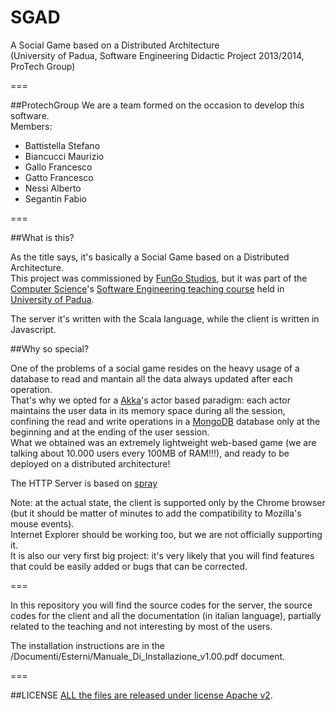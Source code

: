 SGAD
====

A Social Game based on a Distributed Architecture  
(University of Padua, Software Engineering Didactic Project 2013/2014, ProTech Group)

===

##ProtechGroup
We are a team formed on the occasion to develop this software.  
Members:  
- Battistella Stefano  
- Biancucci Maurizio  
- Gallo Francesco  
- Gatto Francesco  
- Nessi Alberto  
- Segantin Fabio  

===

##What is this?

As the title says, it's basically a Social Game based on a Distributed Architecture.  
This project was commissioned by [FunGo Studios](http://www.fungostudios.com), but it was part of the [Computer Science](http://informatica.math.unipd.it/index.html)'s [Software Engineering teaching course](http://www.math.unipd.it/~tullio/IS-1/2013/) held in [University of Padua](http://www.unipd.it/).  

The server it's written with the Scala language, while the client is written in Javascript.

##Why so special?

One of the problems of a social game resides on the heavy usage of a database to read and mantain all the data always updated after each operation.  
That's why we opted for a [Akka](http://akka.io/)'s actor based paradigm: each actor maintains the user data in its memory space during all the session, confining the read and write operations in a [MongoDB](https://www.mongodb.org/) database only at the beginning and at the ending of the user session.  
What we obtained was an extremely lightweight web-based game (we are talking about 10.000 users every 100MB of RAM!!!), and ready to be deployed on a distributed architecture!  
  
The HTTP Server is based on [spray](http://spray.io/)  
  
Note: at the actual state, the client is supported only by the Chrome browser (but it should be matter of minutes to add the compatibility to Mozilla's mouse events).  
Internet Explorer should be working too, but we are not officially supporting it.  
It is also our very first big project: it's very likely that you will find features that could be easily added or bugs that can be corrected.  

===

In this repository you will find the source codes for the server, the source codes for the client and all the documentation (in italian language), partially related to the teaching and not interesting by most of the users.  

The installation instructions are in the /Documenti/Esterni/Manuale_Di_Installazione_v1.00.pdf document.

===

##LICENSE
[ALL the files are released under license Apache v2](https://raw.github.com/protechunipd/SGAD/master/LICENSE).